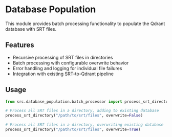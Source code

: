 # Database Population

This module provides batch processing functionality to populate the Qdrant database with SRT files.

## Features

- Recursive processing of SRT files in directories
- Batch processing with configurable overwrite behavior
- Error handling and logging for individual file failures
- Integration with existing SRT-to-Qdrant pipeline

## Usage

```python
from src.database_population.batch_processor import process_srt_directory

# Process all SRT files in a directory, adding to existing database
process_srt_directory("/path/to/srt/files", overwrite=False)

# Process all SRT files in a directory, overwriting existing database
process_srt_directory("/path/to/srt/files", overwrite=True)
```